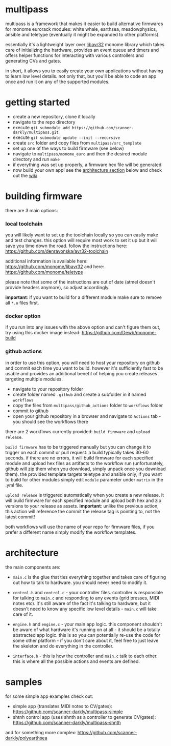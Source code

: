 # multipass

multipass is a framework that makes it easier to build alternative firmwares for monome eurorack modules: white whale, earthsea, meadowphysics, ansible and teletype (eventually it might be expanded to other platforms).

essentially it's a lightweight layer over [libavr32](https://github.com/monome/libavr32) monome library which takes care of initializing the hardware, provides an event queue and timers and offers helper functions for interacting with various controllers and generating CVs and gates.

in short, it allows you to easily create your own applications without having to learn low level details. not only that, but you'll be able to code an app once and run it on any of the supported modules.

# getting started

- create a new repository, clone it locally
- navigate to the repo directory
- execute `git submodule add https://github.com/scanner-darkly/multipass.git`
- execute `git submodule update --init --recursive`
- create `src` folder and copy files from `multipass/src_template`
- set up one of the ways to build firmware (see below)
- navigate to `multipass/monome_euro` and then the desired module directory and run `make`
- if everything was set up properly, a firmware hex file will be generated
- now build your own app! see the [architecture section](#architecture) below and check out the [wiki](https://github.com/scanner-darkly/multipass/wiki)

# building firmware

there are 3 main options: 

### local toolchain

you will likely want to set up the toolchain locally so you can easily make and test changes. this option will require most work to set it up but it will save you time down the road. follow the instructions here: https://github.com/denravonska/avr32-toolchain

additional information is available here: https://github.com/monome/libavr32 and here: https://github.com/monome/teletype

please note that some of the instructions are out of date (atmel doesn't provide headers anymore), so adjust accordingly.

**important**: if you want to build for a different module make sure to remove all `*.o` files first.

### docker option

if you run into any issues with the above option and can't figure them out, try using this docker image instead: https://github.com/Dewb/monome-build

### github actions

in order to use this option, you will need to host your repository on github and commit each time you want to build. however it's sufficiently fast to be usable and provides an additional benefit of helping you create releases targeting multiple modules.

- navigate to your repository folder
- create folder named `.github` and create a subfolder in it named `workflows`
- copy the files from `multipass/github_actions` folder to `workflows` folder
- commit to github
- open your github repository in a browser and navigate to `Actions` tab - you should see the workflows there

there are 2 workflows currently provided: `build firmware` and `upload release`.

`build firmware` has to be triggered manually but you can change it to trigger on each commit or pull request. a build typically takes 30-60 seconds. if there are no errors, it will build firmware for each specified module and upload hex files as artifacts to the workflow run (unfortunately, github will zip them when you download, simply unpack once you download them). the provided template targets teletype and ansible only, if you want to build for other modules simply edit `module` parameter under `matrix` in the .yml file.

`upload release` is triggered automatically when you create a new release. it will build firmware for each specified module and upload both hex and zip versions to your release as assets. **important**: unlike the previous action, this action will reference the commit the release tag is pointing to, not the latest commit!

both workflows will use the name of your repo for firmware files, if you prefer a different name simply modify the workflow templates.

# architecture

the main components are:
- `main.c` is the glue that ties everything together and takes care of figuring out how to talk to hardware. you should never need to modify it.

- `control.h` and `control.c` - your controller files. controller is responsible for talking to `main.c` and responding to any events (grid presses, MIDI notes etc). it's still aware of the fact it's talking to hardware, but it doesn't need to know any specific low level details - `main.c` will take care of it.

- `engine.h` and `engine.c` - your main app logic. this component shouldn't be aware of what hardware it's running on at all - it should be a totally abstracted app logic. this is so you can potentially re-use the code for some other platform - if you don't care about it, feel free to just leave the skeleton and do everything in the controller.

- `interface.h` - this is how the controller and `main.c` talk to each other. this is where all the possible actions and events are defined.

# samples

for some simple app examples check out:

- simple app (translates MIDI notes to CV/gates): https://github.com/scanner-darkly/multipass-simple
- shtnh control app (uses shnth as a controller to generate CV/gates): https://github.com/scanner-darkly/multipass-shnth

and for something more complex: https://github.com/scanner-darkly/polyearthsea
